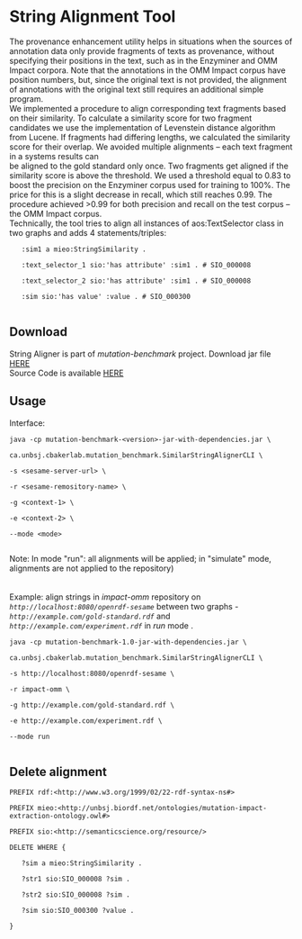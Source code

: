 # String Alignment Tool #
The provenance enhancement utility helps in situations when the sources of annotation data only provide fragments of texts as provenance, without specifying their positions in the text, such as in the Enzyminer and OMM Impact corpora. Note that the annotations in the OMM Impact corpus have position numbers, but, since the original text is not provided, the alignment of annotations with the original text still requires an additional simple program.<br>
We implemented a procedure to align corresponding text fragments based on their similarity. To calculate a similarity score for two fragment candidates we use the implementation of Levenstein distance algorithm from Lucene. If fragments had differing lengths, we calculated the similarity score for their overlap. We avoided multiple alignments – each text fragment in a systems results can<br>
be aligned to the gold standard only once. Two fragments get aligned if the similarity score is above the threshold. We used a threshold equal to 0.83 to boost the precision on the Enzyminer corpus used for training to 100%. The price for this is a slight decrease in recall, which still reaches 0.99. The procedure achieved >0.99 for both precision and recall on the test corpus – the OMM Impact corpus.<br>
Technically, the tool tries to align all instances of aos:TextSelector class in two graphs and adds 4 statements/triples:<br>
<pre><code>   :sim1 a mieo:StringSimilarity .<br>
   :text_selector_1 sio:'has attribute' :sim1 . # SIO_000008<br>
   :text_selector_2 sio:'has attribute' :sim1 . # SIO_000008<br>
   :sim sio:'has value' :value . # SIO_000300<br>
</code></pre>

<h2>Download</h2>
String Aligner is part of <i>mutation-benchmark</i> project. Download jar file <a href='http://code.google.com/p/mutation-text-mining/downloads/detail?name=mutation-benchmark-1.0-SNAPSHOT-jar-with-dependencies.jar&can=2&q='>HERE</a> <br>
Source Code is available <a href='http://code.google.com/p/mutation-text-mining/downloads/detail?name=mutation-benchmark-1.0-SNAPSHOT-project.zip&can=2&q='>HERE</a>

<h2>Usage</h2>
Interface:<br>
<pre><code>java -cp mutation-benchmark-&lt;version&gt;-jar-with-dependencies.jar \<br>
ca.unbsj.cbakerlab.mutation_benchmark.SimilarStringAlignerCLI \<br>
-s &lt;sesame-server-url&gt; \<br>
-r &lt;sesame-remository-name&gt; \<br>
-g &lt;context-1&gt; \<br>
-e &lt;context-2&gt; \<br>
--mode &lt;mode&gt;<br>
</code></pre>
Note: In mode "run": all alignments will be applied; in "simulate" mode, alignments are not applied to the repository)<br>
<br><br>
Example: align strings in <i>impact-omm</i> repository on <i><code>http://localhost:8080/openrdf-sesame</code></i> between two graphs - <i><code>http://example.com/gold-standard.rdf</code></i> and <i><code>http://example.com/experiment.rdf</code></i> in <i>run</i> mode .<br>
<pre><code>java -cp mutation-benchmark-1.0-jar-with-dependencies.jar \<br>
ca.unbsj.cbakerlab.mutation_benchmark.SimilarStringAlignerCLI \<br>
-s http://localhost:8080/openrdf-sesame \<br>
-r impact-omm \<br>
-g http://example.com/gold-standard.rdf \<br>
-e http://example.com/experiment.rdf \<br>
--mode run<br>
</code></pre>

<h2>Delete alignment</h2>
<pre><code>PREFIX rdf:&lt;http://www.w3.org/1999/02/22-rdf-syntax-ns#&gt;<br>
PREFIX mieo:&lt;http://unbsj.biordf.net/ontologies/mutation-impact-extraction-ontology.owl#&gt;<br>
PREFIX sio:&lt;http://semanticscience.org/resource/&gt;<br>
DELETE WHERE {<br>
   ?sim a mieo:StringSimilarity .<br>
   ?str1 sio:SIO_000008 ?sim . <br>
   ?str2 sio:SIO_000008 ?sim .<br>
   ?sim sio:SIO_000300 ?value .<br>
}<br>
</code></pre>